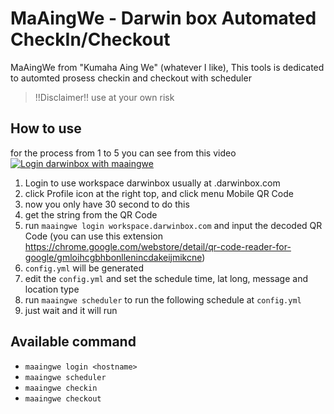 # MaAingWe - Darwin box Automated CheckIn/Checkout

MaAingWe from "Kumaha Aing We" (whatever I like), This tools is dedicated to automted prosess checkin and checkout with scheduler

> !!Disclaimer!! use at your own risk

## How to use

for the process from 1 to 5 you can see from this video
[![Login darwinbox with maaingwe](http://img.youtube.com/vi/xbSWfFoy8fw/0.jpg)](http://www.youtube.com/watch?v=xbSWfFoy8fw "maaingwe | login")

1. Login to use workspace darwinbox usually at <workspace>.darwinbox.com
2. click Profile icon at the right top, and click menu Mobile QR Code
3. now you only have 30 second to do this
4. get the string from the QR Code
5. run `maaingwe login workspace.darwinbox.com` and input the decoded QR Code (you can use this extension https://chrome.google.com/webstore/detail/qr-code-reader-for-google/gmloihcgbhbonllenincdakeijmikcne)
6. `config.yml` will be generated
7. edit the `config.yml` and set the schedule time, lat long, message and location type
8. run `maaingwe scheduler` to run the following schedule at `config.yml`
9. just wait and it will run

## Available command

- `maaingwe login <hostname>`
- `maaingwe scheduler`
- `maaingwe checkin`
- `maaingwe checkout`